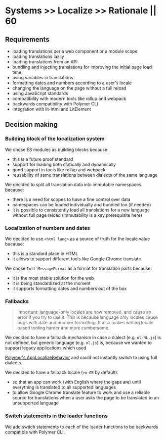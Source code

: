 # Systems >> Localize >> Rationale || 60

## Requirements

- loading translations per a web component or a module scope
- loading translations lazily
- loading translations from an API
- bundling and injecting translations for improving the initial page load time
- using variables in translations
- formatting dates and numbers according to a user's locale
- changing the language on the page without a full reload
- using JavaScript standards
- compatibility with modern tools like rollup and webpack
- backwards compatibility with Polymer CLI
- integration with lit-html and LitElement

## Decision making

### Building block of the localization system

We chose ES modules as building blocks because:

- this is a future proof standard
- support for loading both statically and dynamically
- good support in tools like rollup and webpack
- reusability of same translations between dialects of the same language

We decided to split all translation data into immutable namespaces because:

- there is a need for scopes to have a fine control over data
- namespaces can be loaded individually and bundled too (if needed)
- it is possible to consistently load all translations for a new language without full page reload (immutability is a key prerequisite here)

### Localization of numbers and dates

We decided to use `<html lang>` as a source of truth for the locale value because:

- this is a standard place in HTML
- it allows to support different tools like Google Chrome translate

We chose `Intl MessageFormat` as a format for translation parts because:

- it is the most stable solution for the web
- it is being standardized at the moment
- it supports formatting dates and numbers out of the box

### Fallbacks

> Important: language-only locales are now removed, and cause an error if you try to use it. This is because language only locales cause bugs with date and number formatting. It also makes writing locale based tooling harder and more cumbersome.

We decided to have a fallback mechanism in case a dialect (e.g. `nl-NL.js`) is not defined, but generic language (e.g. `nl.js`) is, because we wanted to support legacy applications which used

[Polymer's AppLocalizeBehavior](https://polymer-library.polymer-project.org/3.0/docs/apps/localize) and could not instantly switch to using full dialects.

We decided to have a fallback locale (`en-GB` by default):

- so that an app can work (with English where the gaps are) until everything is translated to all supported languages
- to allow Google Chrome translate feature to work and use a reliable source for translations when a user asks the page to be translated to an unsupported language

### Switch statements in the loader functions

We add switch statements to each of the loader functions to be backwards compatible with Polymer CLI.
